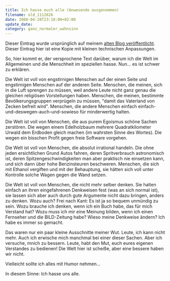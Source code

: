 ```yaml
---
title: Ich hasse euch alle (Anwesende ausgenommen)
filename: old_1112626
date: 2008-04-28T23:10:00+02:00
update_date:
category: ganz_normaler_wahnsinn
---
```

Dieser Eintrag wurde ursprünglich auf meinem [alten Blog veröffentlicht](https://stu.blogger.de/stories/1112626/). Dieser Eintrag hier ist eine Kopie mit kleinen technischen Anpassungen.

So, hier kommt er, der versprochene Text darüber, warum ich die Welt im Allgemeinen und die Menschheit im speziellen hasse.
Nun… es ist schwer zu erklären.

Die Welt ist voll von engstirnigen Menschen auf der einen Seite und engstirnigen Menschen auf der anderen Seite. Menschen, die meinen, sich in die Luft sprengen zu müssen, weil andere Leute nicht ganz genau die gleichen religiösen Vorstellungen haben. Menschen, die meinen, bestimmte Bevölkerungsgruppen verprügeln zu müssen, "damit das Vaterland von Zecken befreit wird". Menschen, die andere Menschen einfach einfach-und-deswegen-auch-und-sowieso für minderwertig halten.

Die Welt ist voll von Menschen, die aus purem Egoismus schöne Sachen zerstören. Die wegen einem Edelholzbaum mehrere Quadratkilometer Urwald dem Erdboden gleich machen (im wahrsten Sinne des Wortes). Die wegen ein bisschen Profit gegen freie Software vorgehen.

Die Welt ist voll von Menschen, die absolut irrational handeln. Die ohne jeden ersichtlichen Grund Autos fahren, deren Spritverbrauch astronomisch ist, deren Spitzengeschwindigkeiten man aber praktisch nie einsetzen kann, und sich dann über hohe Benzinsteuren beschweren. Menschen, die sich mit Ethanol vergiften und mit der Behauptung, sie hätten sich voll unter Kontrolle solche Wagen gegen die Wand setzen.

Die Welt ist voll von Menschen, die nicht mehr selber denken. Sie halten einfach an ihren eingefahrenen Denkweisen fest (was an sich normal ist), sie lassen sich aber auch durch gute Argumente nicht dazu bringen, anders zu denken. Wozu auch? Frei nach Kant: Es ist ja so bequem unmündig zu sein. Wozu brauche ich denken, wenn ich ein Buch habe, das für mich Verstand hat? Wozu muss ich mir eine Meinung bilden, wenn ich einen Fernseher und die BILD-Zeitung habe? Wieso meine Denkweise ändern? Ich habe es immer so gemacht.

Das waren nur ein paar kleine Ausschnitte meiner Wut. Leute, ich kann nicht mehr. Auch ich erwische mich manchmal bei einer dieser Sachen. Aber ich versuche, mnich zu bessern. Leute, habt den Mut, euch eures eigenen Verstandes zu bedienen! Die Welt hier ist scheiße, aber eine bessere haben wir nicht.

Vielleicht sollte ich alles mit Humor nehmen…

In diesem Sinne: Ich hasse uns alle.

